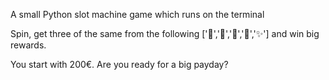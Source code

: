 A small Python slot machine game which runs on the terminal

Spin, get three of the same from the following ['🍒','🍇','🍓','🐶','✨'] and win big rewards.

You start with 200€. Are you ready for a big payday?
